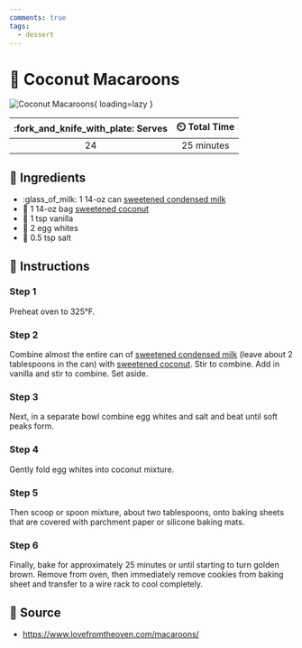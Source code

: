 ```yaml
---
comments: true
tags:
  - dessert
---
```

# :coconut: Coconut Macaroons

![Coconut Macaroons][1]{ loading=lazy }

| :fork_and_knife_with_plate: Serves | :timer_clock: Total Time |
|:----------------------------------:|:-----------------------: |
| 24 | 25 minutes |

## :salt: Ingredients

- :glass_of_milk: 1 14-oz can [sweetened condensed milk][2]
- :coconut: 1 14-oz bag [sweetened coconut][3]
- :icecream: 1 tsp vanilla
- :egg: 2 egg whites
- :salt: 0.5 tsp salt

## :pencil: Instructions

### Step 1

Preheat oven to 325°F.

### Step 2

Combine almost the entire can of [sweetened condensed milk][2] (leave about 2 tablespoons in the can) with
[sweetened coconut][3]. Stir to combine. Add in vanilla and stir to combine. Set aside.

### Step 3

Next, in a separate bowl combine egg whites and salt and beat until soft peaks form.

### Step 4

Gently fold egg whites into coconut mixture.

### Step 5

Then scoop or spoon mixture, about two tablespoons, onto baking sheets that are covered with parchment paper or silicone
baking mats.

### Step 6

Finally, bake for approximately 25 minutes or until starting to turn golden brown. Remove from oven, then immediately
remove cookies from baking sheet and transfer to a wire rack to cool completely.

## :link: Source

- <https://www.lovefromtheoven.com/macaroons/>

[1]: <../assets/images/coconut-macaroons.png>
[2]: <../ingredients/sweetened-condensed-milk.md>
[3]: <../ingredients/sweetened-coconut-flakes.md>
